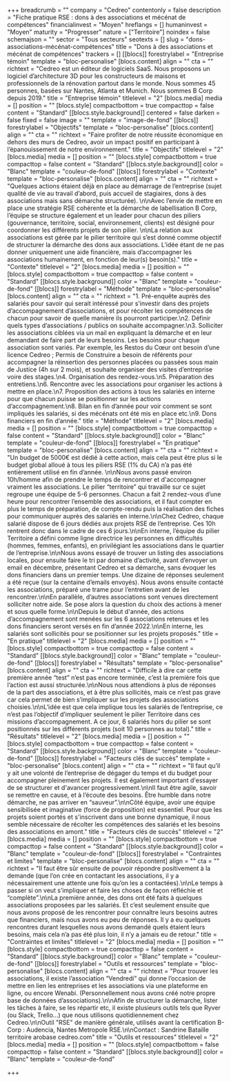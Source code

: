 +++
breadcrumb = ""
company = "Cedreo"
contentonly = false
description = "Fiche pratique RSE : dons à des associations et mécénat de compétences"
financialinvest = "Moyen"
hreflangs = []
humaninvest = "Moyen"
maturity = "Progresser"
nature = ["Territoire"]
noindex = false
schemajson = ""
sector = "Tous secteurs"
seotexts = []
slug = "dons-associations-mécénat-compétences"
title = "Dons à des associations et mécénat de compétences"
trackers = []
[[blocs]]
forestrylabel = "Entreprise témoin"
template = "bloc-personalise"
[blocs.content]
align = ""
cta = ""
richtext = "Cedreo est un éditeur de logiciels SaaS. Nous proposons un logiciel d’architecture 3D pour les constructeurs de maisons et professionnels de la rénovation partout dans le monde. Nous sommes 45 personnes, basées sur Nantes, Atlanta et Munich. Nous sommes B Corp depuis 2019."
title = "Entreprise témoin"
titlelevel = "2"
[blocs.media]
media = []
position = ""
[blocs.style]
compactbottom = true
compacttop = false
content = "Standard"
[[blocs.style.background]]
centered = false
darken = false
fixed = false
image = ""
template = "image-de-fond"
[[blocs]]
forestrylabel = "Objectifs"
template = "bloc-personalise"
[blocs.content]
align = ""
cta = ""
richtext = "Faire profiter de notre réussite économique en dehors des murs de Cedreo, avoir un impact positif en participant à l’épanouissement de notre environnement."
title = "Objectifs"
titlelevel = "2"
[blocs.media]
media = []
position = ""
[blocs.style]
compactbottom = true
compacttop = false
content = "Standard"
[[blocs.style.background]]
color = "Blanc"
template = "couleur-de-fond"
[[blocs]]
forestrylabel = "Contexte"
template = "bloc-personalise"
[blocs.content]
align = ""
cta = ""
richtext = "Quelques actions étaient déjà en place au démarrage de l’entreprise (sujet qualité de vie au travail d’abord, puis accueil de stagiaires, dons à des associations mais sans démarche structurée). \n\nAvec l’envie de mettre en place une stratégie RSE cohérente et la démarche de labellisation B Corp, l’équipe se structure également et un leader pour chacun des piliers (gouvernance, territoire, social, environnement, clients) est désigné pour coordonner les différents projets de son pilier. \n\nLa relation aux associations est gérée par le pilier territoire qui s’est donné comme objectif de structurer la démarche des dons aux associations. L’idée étant de ne pas donner uniquement une aide financière, mais d’accompagner les associations humainement, en fonction de leur(s) besoin(s)."
title = "Contexte"
titlelevel = "2"
[blocs.media]
media = []
position = ""
[blocs.style]
compactbottom = true
compacttop = false
content = "Standard"
[[blocs.style.background]]
color = "Blanc"
template = "couleur-de-fond"
[[blocs]]
forestrylabel = "Méthode"
template = "bloc-personalise"
[blocs.content]
align = ""
cta = ""
richtext = "1. Pré-enquête auprès des salariés pour savoir qui serait intéressé pour s’investir dans des projets d’accompagnement d’associations, et pour récolter les compétences de chacun pour savoir de quelle manière ils pourront participer.\n2. Définir quels types d’associations / publics on souhaite accompagner.\n3. Solliciter les associations ciblées via un mail en expliquant la démarche et en leur demandant de faire part de leurs besoins. Les besoins pour chaque association sont variés. Par exemple, les Restos du Cœur ont besoin d’une licence Cedreo ; Permis de Construire a besoin de référents pour accompagner la réinsertion des personnes placées ou passées sous main de Justice (4h sur 2 mois), et souhaite organiser des visites d’entreprise voire des stages.\n4. Organisation des rendez-vous.\n5. Préparation des entretiens.\n6. Rencontre avec les associations pour organiser les actions à mettre en place.\n7. Proposition des actions à tous les salariés en interne pour que chacun puisse se positionner sur les actions d’accompagnement.\n8. Bilan en fin d’année pour voir comment se sont impliqués les salariés, si des mécénats ont été mis en place etc.\n9. Dons financiers en fin d’année."
title = "Méthode"
titlelevel = "2"
[blocs.media]
media = []
position = ""
[blocs.style]
compactbottom = true
compacttop = false
content = "Standard"
[[blocs.style.background]]
color = "Blanc"
template = "couleur-de-fond"
[[blocs]]
forestrylabel = "En pratique"
template = "bloc-personalise"
[blocs.content]
align = ""
cta = ""
richtext = "Un budget de 5000€ est dédié à cette action, mais cela peut être plus si le budget global alloué à tous les piliers RSE (1% du CA) n’a pas été entièrement utilisé en fin d’année. \n\nNous avons passé environ 10h/homme afin de prendre le temps de rencontrer et d'accompagner vraiment les associations. Le pilier “territoire” qui travaille sur ce sujet regroupe une équipe de 5-6 personnes. Chacun a fait 2 rendez-vous d’une heure pour rencontrer l’ensemble des associations, et il faut compter en plus le temps de préparation, de compte-rendu puis la réalisation des fiches pour communiquer auprès des salariés en interne.\n\nChez Cedreo, chaque salarié dispose de 6 jours dédiés aux projets RSE de l’entreprise. Ces 10h rentrent donc dans le cadre de ces 6 jours.\n\nEn interne, l’équipe du pilier Territoire a défini comme ligne directrice les personnes en difficultés (hommes, femmes, enfants), en privilégiant les associations dans le quartier de l’entreprise.\n\nNous avons essayé de trouver un listing des associations locales, pour ensuite faire le tri par domaine d’activité, avant d’envoyer un email en décembre, présentant Cedreo et sa démarche, sans évoquer les dons financiers dans un premier temps. Une dizaine de réponses seulement a été reçue (sur la centaine d’emails envoyés). Nous avons ensuite contacté les associations, préparé une trame pour l’entretien avant de les rencontrer.\n\nEn parallèle, d’autres associations sont venues directement solliciter notre aide. Se pose alors la question du choix des actions à mener et sous quelle forme.\n\nDepuis le début d'année, des actions d’accompagnement sont menées sur les 6 associations retenues et les dons financiers seront versés en fin d’année 2022.\n\nEn interne, les salariés sont sollicités pour se positionner sur les projets proposés."
title = "En pratique"
titlelevel = "2"
[blocs.media]
media = []
position = ""
[blocs.style]
compactbottom = true
compacttop = false
content = "Standard"
[[blocs.style.background]]
color = "Blanc"
template = "couleur-de-fond"
[[blocs]]
forestrylabel = "Résultats"
template = "bloc-personalise"
[blocs.content]
align = ""
cta = ""
richtext = "Difficile à dire car cette première année “test” n’est pas encore terminée, c’est la première fois que l’action est aussi structurée.\n\nNous nous attendions à plus de réponses de la part des associations, et à être plus sollicités, mais ce n’est pas grave car cela permet de bien s’impliquer sur les projets des associations choisies.\n\nL’idée est que cela implique tous les salariés de l’entreprise, ce n’est pas l’objectif d’impliquer seulement le pilier Territoire dans ces missions d’accompagnement. A ce jour, 6 salariés hors du pilier se sont positionnés sur les différents projets (soit 10 personnes au total)."
title = "Résultats"
titlelevel = "2"
[blocs.media]
media = []
position = ""
[blocs.style]
compactbottom = true
compacttop = false
content = "Standard"
[[blocs.style.background]]
color = "Blanc"
template = "couleur-de-fond"
[[blocs]]
forestrylabel = "Facteurs clés de succès"
template = "bloc-personalise"
[blocs.content]
align = ""
cta = ""
richtext = "Il faut qu’il y ait une volonté de l’entreprise de dégager du temps et du budget pour accompagner pleinement les projets. Il est également important d'essayer de se structurer et d'avancer progressivement.\n\nIl faut être agile, savoir se remettre en cause, et à l’écoute des besoins. Être humble dans notre démarche, ne pas arriver en “sauveur”.\n\nCôté équipe, avoir une équipe sensibilisée et imaginative (force de proposition) est essentiel. Pour que les projets soient portés et s'inscrivent dans une bonne dynamique, il nous semble nécessaire de récolter les compétences des salariés et les besoins des associations en amont."
title = "Facteurs clés de succès"
titlelevel = "2"
[blocs.media]
media = []
position = ""
[blocs.style]
compactbottom = true
compacttop = false
content = "Standard"
[[blocs.style.background]]
color = "Blanc"
template = "couleur-de-fond"
[[blocs]]
forestrylabel = "Contraintes et limites"
template = "bloc-personalise"
[blocs.content]
align = ""
cta = ""
richtext = "Il faut être sûr ensuite de pouvoir répondre positivement à la demande (que l’on crée en contactant les associations, il y a nécessairement une attente une fois qu’on les a contactées).\n\nLe temps à passer si on veut s’impliquer et faire les choses de façon réfléchie et “complète”.\n\nLa première année, des dons ont été faits à quelques associations proposées par les salariés. Et c’est seulement ensuite que nous avons proposé de les rencontrer pour connaître leurs besoins autres que financiers, mais nous avons eu peu de réponses. Il y a eu quelques rencontres durant lesquelles nous avons demandé quels étaient leurs besoins, mais cela n’a pas été plus loin, il n’y a jamais eu de retour."
title = "Contraintes et limites"
titlelevel = "2"
[blocs.media]
media = []
position = ""
[blocs.style]
compactbottom = true
compacttop = false
content = "Standard"
[[blocs.style.background]]
color = "Blanc"
template = "couleur-de-fond"
[[blocs]]
forestrylabel = "Outils et ressources"
template = "bloc-personalise"
[blocs.content]
align = ""
cta = ""
richtext = "Pour trouver les associations, il existe l’association “Vendredi” qui donne l’occasion de mettre en lien les entreprises et les associations via une plateforme en ligne, ou encore Wenabi. (Personnellement nous avons créé notre propre base de données d’associations).\n\nAfin de structurer la démarche, lister les tâches à faire, se les répartir etc, il existe plusieurs outils tels que Ryver (ou Slack, Trello...) que nous utilisons quotidiennement chez Cedreo.\n\nOutil \"RSE\" de manière générale, utilisés avant la certification B-Corp : Audencia, Nantes Metropole RSE.\n\nContact : Sandrine Bataille territoire arobase cedreo.com"
title = "Outils et ressources"
titlelevel = "2"
[blocs.media]
media = []
position = ""
[blocs.style]
compactbottom = false
compacttop = false
content = "Standard"
[[blocs.style.background]]
color = "Blanc"
template = "couleur-de-fond"

+++
